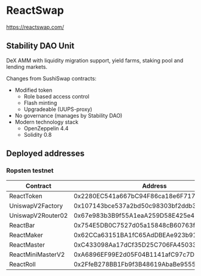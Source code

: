 # ReactSwap

https://reactswap.com/

## Stability DAO Unit

DeX AMM with liquidity migration support, yield farms, staking pool and lending markets.

Changes from SushiSwap contracts:
* Modified token
  * Role based access control
  * Flash minting
  * Upgradeable (UUPS-proxy)
* No governance (manages by Stability DAO) 
* Modern technology stack 
  * OpenZeppelin 4.4
  * Solidity 0.8

## Deployed addresses

### Ropsten testnet

| Contract          | Address                                    |
|-------------------|--------------------------------------------|
| ReactToken        | 0x2280EC541a667bC94F86ca18e6F7179D56b058A6 |
| UniswapV2Factory  | 0x107143bce537a2bd50c98303bf2ddb36396d0f8d |
| UniswapV2Router02 | 0x67e983b3B9f55A1eaA259D58E425e418f3900872 |
| ReactBar          | 0x754E5DB0C7527d05a15848cB60763f9D0F45BF2d |
| ReactMaker        | 0x62CCa63151BA1fC65AdDBEAe923b9119Ac59176d |
| ReactMaster       | 0xC433098Aa17dCf35D25C706FA4503354AF58121b |
| ReactMiniMasterV2 | 0xA6896EF99E2d05F04B1141afC97c7D9E831Ee105 |
| ReactRoll         | 0x2FfeB278BB1Fb9f3B48619AbaBe955526942ac8c |
